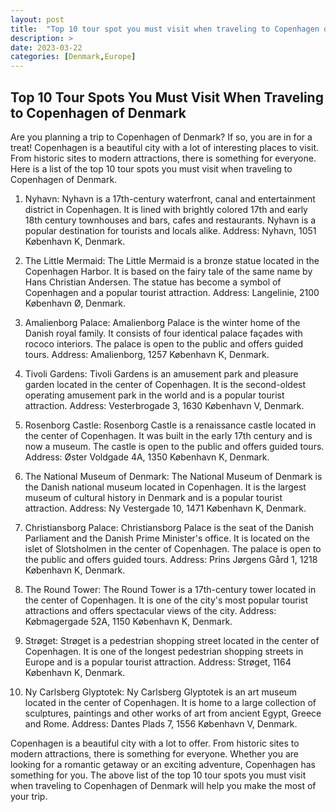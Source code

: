 ```yaml
---
layout: post
title:  "Top 10 tour spot you must visit when traveling to Copenhagen of Denmark"
description: >
date: 2023-03-22
categories: [Denmark,Europe]
---
```


## Top 10 Tour Spots You Must Visit When Traveling to Copenhagen of Denmark
Are you planning a trip to Copenhagen of Denmark? If so, you are in for a treat! Copenhagen is a beautiful city with a lot of interesting places to visit. From historic sites to modern attractions, there is something for everyone. Here is a list of the top 10 tour spots you must visit when traveling to Copenhagen of Denmark.

1. Nyhavn: Nyhavn is a 17th-century waterfront, canal and entertainment district in Copenhagen. It is lined with brightly colored 17th and early 18th century townhouses and bars, cafes and restaurants. Nyhavn is a popular destination for tourists and locals alike. Address: Nyhavn, 1051 København K, Denmark.

2. The Little Mermaid: The Little Mermaid is a bronze statue located in the Copenhagen Harbor. It is based on the fairy tale of the same name by Hans Christian Andersen. The statue has become a symbol of Copenhagen and a popular tourist attraction. Address: Langelinie, 2100 København Ø, Denmark.

3. Amalienborg Palace: Amalienborg Palace is the winter home of the Danish royal family. It consists of four identical palace façades with rococo interiors. The palace is open to the public and offers guided tours. Address: Amalienborg, 1257 København K, Denmark.

4. Tivoli Gardens: Tivoli Gardens is an amusement park and pleasure garden located in the center of Copenhagen. It is the second-oldest operating amusement park in the world and is a popular tourist attraction. Address: Vesterbrogade 3, 1630 København V, Denmark.

5. Rosenborg Castle: Rosenborg Castle is a renaissance castle located in the center of Copenhagen. It was built in the early 17th century and is now a museum. The castle is open to the public and offers guided tours. Address: Øster Voldgade 4A, 1350 København K, Denmark.

6. The National Museum of Denmark: The National Museum of Denmark is the Danish national museum located in Copenhagen. It is the largest museum of cultural history in Denmark and is a popular tourist attraction. Address: Ny Vestergade 10, 1471 København K, Denmark.

7. Christiansborg Palace: Christiansborg Palace is the seat of the Danish Parliament and the Danish Prime Minister's office. It is located on the islet of Slotsholmen in the center of Copenhagen. The palace is open to the public and offers guided tours. Address: Prins Jørgens Gård 1, 1218 København K, Denmark.

8. The Round Tower: The Round Tower is a 17th-century tower located in the center of Copenhagen. It is one of the city's most popular tourist attractions and offers spectacular views of the city. Address: Købmagergade 52A, 1150 København K, Denmark.

9. Strøget: Strøget is a pedestrian shopping street located in the center of Copenhagen. It is one of the longest pedestrian shopping streets in Europe and is a popular tourist attraction. Address: Strøget, 1164 København K, Denmark.

10. Ny Carlsberg Glyptotek: Ny Carlsberg Glyptotek is an art museum located in the center of Copenhagen. It is home to a large collection of sculptures, paintings and other works of art from ancient Egypt, Greece and Rome. Address: Dantes Plads 7, 1556 København V, Denmark.

Copenhagen is a beautiful city with a lot to offer. From historic sites to modern attractions, there is something for everyone. Whether you are looking for a romantic getaway or an exciting adventure, Copenhagen has something for you. The above list of the top 10 tour spots you must visit when traveling to Copenhagen of Denmark will help you make the most of your trip.